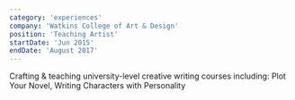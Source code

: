 ```yaml
---
category: 'experiences'
company: 'Watkins College of Art & Design'
position: 'Teaching Artist'
startDate: 'Jun 2015'
endDate: 'August 2017'
---
```


Crafting & teaching university-level creative writing courses including: Plot Your Novel, Writing Characters with Personality
